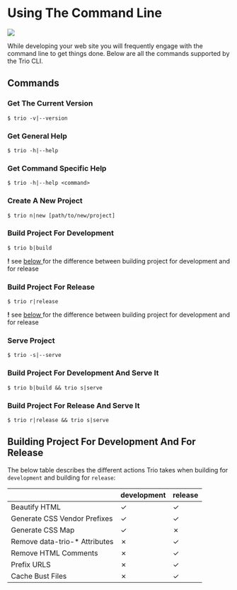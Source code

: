 <!--
title: Using The Command Line
template: learnhowto.html
appendToTarget: true
activeHeaderItem: 2
callback: showCurrentPageInHeader.js
-->

# Using The Command Line

<img data-trio-link src="/media/terminal-general-help.png">

While developing your web site you will frequently engage with the command line to get things done. Below are all the commands supported by the Trio CLI.

## Commands

### Get The Current Version

```shell
$ trio -v|--version
```

### Get General Help

```shell
$ trio -h|--help
```

### Get Command Specific Help

```shell
$ trio -h|--help <command>
```

### Create A New Project

```shell
$ trio n|new [path/to/new/project]
```

### Build Project For Development

```shell
$ trio b|build
``` 
__!__ see [ below ](#building-project-for-development-vs-for-release) for the difference between building project for development and for release

### Build Project For Release

```shell
$ trio r|release
``` 
__!__ see [ below ](#building-project-for-development-and-for-release) for the difference between building project for development and for release

### Serve Project

```shell
$ trio -s|--serve
```

### Build Project For Development And Serve It

```shell
$ trio b|build && trio s|serve
```

### Build Project For Release And Serve It

```shell
$ trio r|release && trio s|serve
```

## Building Project For Development And For Release

The below table describes the different actions Trio takes when building for `development` and building for `release`:

<table class="dev-vs-release-build">
  <thead>
    <tr>
        <th></th> <th>development</th> <th>release</th>
    </tr>
  </thead>
  <tbody>
    <tr>
        <td>Beautify HTML</td> <td><span class="check">&check;</td> <td><span class="check">&check;</td>
    </tr>
    <tr>
        <td>Generate CSS Vendor Prefixes</td> <td><span class="check">&check;</td> <td><span class="check">&check;</td>
    </tr>
    <tr>
        <td>Generate CSS Map</td> <td><span class="check">&check;</td> <td><span class="cross">&cross;</td>
    </tr>
    <tr>
        <td>Remove data-trio-* Attributes</td> <td><span class="cross">&cross;</td> <td><span class="check">&check;</td>
    </tr>
    <tr>
        <td>Remove HTML Comments</td> <td><span class="cross">&cross;</td> <td><span class="check">&check;</td>
    </tr>
    <tr>
        <td>Prefix URLS</td> <td><span class="cross">&cross;</td> <td><span class="check">&check;</td>
    </tr>
    <tr>
        <td>Cache Bust Files</td> <td><span class="cross">&cross;</td> <td><span class="check">&check;</td>
    </tr>
  </tbody>
</table>
